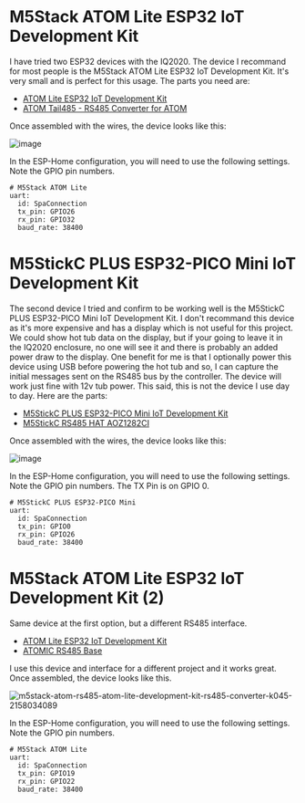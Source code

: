 # M5Stack ATOM Lite ESP32 IoT Development Kit

I have tried two ESP32 devices with the IQ2020. The device I recommand for most people is the M5Stack ATOM Lite ESP32 IoT Development Kit. It's very small and is perfect for this usage. The parts you need are:

- [ATOM Lite ESP32 IoT Development Kit](https://shop.m5stack.com/products/atom-lite-esp32-development-kit)
- [ATOM Tail485 - RS485 Converter for ATOM](https://shop.m5stack.com/products/atom-tail485)

Once assembled with the wires, the device looks like this:

![image](https://github.com/Ylianst/ESP-IQ2020/assets/1319013/07834e9c-5ef3-4304-add4-3f378a2ccf0a)

In the ESP-Home configuration, you will need to use the following settings. Note the GPIO pin numbers.

```
# M5Stack ATOM Lite
uart:
  id: SpaConnection
  tx_pin: GPIO26
  rx_pin: GPIO32
  baud_rate: 38400
```

# M5StickC PLUS ESP32-PICO Mini IoT Development Kit

The second device I tried and confirm to be working well is the M5StickC PLUS ESP32-PICO Mini IoT Development Kit. I don't recommand this device as it's more expensive and has a display which is not useful for this project. We could show hot tub data on the display, but if your going to leave it in the IQ2020 enclosure, no one will see it and there is probably an added power draw to the display. One benefit for me is that I optionally power this device using USB before powering the hot tub and so, I can capture the initial messages sent on the RS485 bus by the controller. The device will work just fine with 12v tub power. This said, this is not the device I use day to day. Here are the parts:

- [M5StickC PLUS ESP32-PICO Mini IoT Development Kit](https://shop.m5stack.com/products/m5stickc-plus-esp32-pico-mini-iot-development-kit)
- [M5StickC RS485 HAT AOZ1282CI](https://shop.m5stack.com/products/m5stickc-rs485-hat-aoz1282ci)

Once assembled with the wires, the device looks like this:

![image](https://github.com/Ylianst/ESP-IQ2020/assets/1319013/f02fd62a-e8ac-497d-a5d7-e9208d35bb3d)

In the ESP-Home configuration, you will need to use the following settings. Note the GPIO pin numbers. The TX Pin is on GPIO 0.

```
# M5StickC PLUS ESP32-PICO Mini
uart:
  id: SpaConnection
  tx_pin: GPIO0
  rx_pin: GPIO26
  baud_rate: 38400
```

# M5Stack ATOM Lite ESP32 IoT Development Kit (2)

Same device at the first option, but a different RS485 interface.

- [ATOM Lite ESP32 IoT Development Kit](https://shop.m5stack.com/products/atom-lite-esp32-development-kit)
- [ATOMIC RS485 Base]([https://shop.m5stack.com/products/atom-tail485](https://shop.m5stack.com/products/atomic-rs485-base))

I use this device and interface for a different project and it works great. Once assembled, the device looks like this.

![m5stack-atom-rs485-atom-lite-development-kit-rs485-converter-k045-2158034089](https://github.com/Ylianst/ESP-IQ2020/assets/1319013/5f81d5d2-d047-4ceb-b9f0-aef23833bf64)

In the ESP-Home configuration, you will need to use the following settings. Note the GPIO pin numbers.

```
# M5Stack ATOM Lite
uart:
  id: SpaConnection
  tx_pin: GPIO19
  rx_pin: GPIO22
  baud_rate: 38400
```
